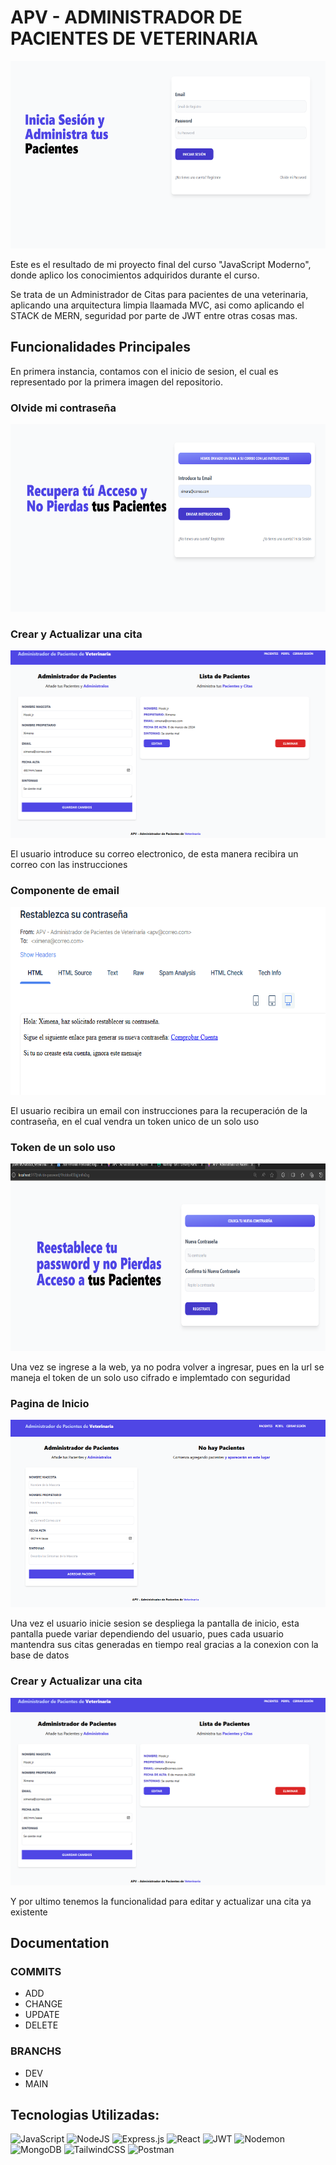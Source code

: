 # APV - ADMINISTRADOR DE PACIENTES DE VETERINARIA

<p align="center">
    <img src="/public/login.PNG" height="300p">
</p>


Este es el resultado de mi proyecto final del curso "JavaScript Moderno", donde aplico los conocimientos adquiridos durante el curso.

Se trata de un Administrador de Citas para pacientes de una veterinaria, aplicando una arquitectura limpia llaamada MVC, asi como aplicando el STACK de MERN, seguridad por parte de JWT entre otras cosas mas.

## Funcionalidades Principales

En primera instancia, contamos con el inicio de sesion, el cual es representado por la primera imagen del repositorio.

### Olvide mi contraseña
<p align="center">
    <img src="/public/forgotMyPass.PNG" height="300p">
</p>


### Crear y Actualizar una cita
<p align="center">
    <img src="/public/update.PNG" height="300p">
</p>

El usuario introduce su correo electronico, de esta manera recibira un correo con las instrucciones

### Componente de email
<p align="center">
    <img src="/public/email.PNG" height="300p">
</p>

El usuario recibira un email con instrucciones para la recuperación de la contraseña, en el cual vendra un token unico de un solo uso

### Token de un solo uso
<p align="center">
    <img src="/public/tokenEmail.PNG" height="300p">
</p>

Una vez se ingrese a la web, ya no podra volver a ingresar, pues en la url se maneja el token de un solo uso cifrado e implemtado con seguridad

### Pagina de Inicio
<p align="center">
    <img src="/public/home.PNG" height="300p">
</p>

Una vez el usuario inicie sesion se despliega la pantalla de inicio, esta pantalla puede variar dependiendo del usuario, pues cada usuario mantendra sus citas generadas en tiempo real gracias a la conexion con la base de datos


### Crear y Actualizar una cita
<p align="center">
    <img src="/public/update.PNG" height="300p">
</p>

Y por ultimo tenemos la funcionalidad para editar y actualizar una cita ya existente


## Documentation

### COMMITS

* ADD
* CHANGE
* UPDATE
* DELETE

### BRANCHS

* DEV
* MAIN

  

## Tecnologias Utilizadas:
![JavaScript](https://img.shields.io/badge/javascript-%23323330.svg?style=for-the-badge&logo=javascript&logoColor=%23F7DF1E)  ![NodeJS](https://img.shields.io/badge/node.js-6DA55F?style=for-the-badge&logo=node.js&logoColor=white) ![Express.js](https://img.shields.io/badge/express.js-%23404d59.svg?style=for-the-badge&logo=express&logoColor=%2361DAFB) ![React](https://img.shields.io/badge/react-%2320232a.svg?style=for-the-badge&logo=react&logoColor=%2361DAFB) ![JWT](https://img.shields.io/badge/JWT-black?style=for-the-badge&logo=JSON%20web%20tokens) ![Nodemon](https://img.shields.io/badge/NODEMON-%23323330.svg?style=for-the-badge&logo=nodemon&logoColor=%BBDEAD) ![MongoDB](https://img.shields.io/badge/MongoDB-%234ea94b.svg?style=for-the-badge&logo=mongodb&logoColor=white) ![TailwindCSS](https://img.shields.io/badge/tailwindcss-%2338B2AC.svg?style=for-the-badge&logo=tailwind-css&logoColor=white) ![Postman](https://img.shields.io/badge/Postman-FF6C37?style=for-the-badge&logo=postman&logoColor=white)

